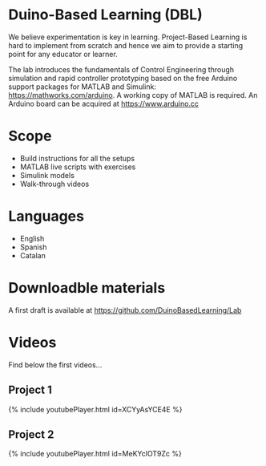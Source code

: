 # Duino-Based Learning (DBL)
We believe experimentation is key in learning. Project-Based Learning is hard to implement from scratch and hence we aim to provide a starting point for any educator or learner.

The lab introduces the fundamentals of Control Engineering through simulation and rapid controller prototyping based on the free Arduino support packages for MATLAB and Simulink: <https://mathworks.com/arduino>. A working copy of MATLAB is required. An Arduino board can be acquired at <https://www.arduino.cc>

# Scope
- Build instructions for all the setups
- MATLAB live scripts with exercises
- Simulink models
- Walk-through videos

# Languages
- English
- Spanish
- Catalan

# Downloadble materials
A first draft is available at <https://github.com/DuinoBasedLearning/Lab>

# Videos
Find below the first videos...

## Project 1
{% include youtubePlayer.html id=XCYyAsYCE4E %}
<br />
 
## Project 2
{% include youtubePlayer.html id=MeKYclOT9Zc %}
<br />
